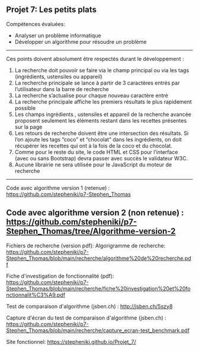 ﻿Projet 7: Les petits plats
-------------------------------------------------------------------------------------------------------------------------------------------------------------------------
Compétences évaluées: 
- Analyser un problème informatique
- Développer un algorithme pour résoudre un problème
-------------------------------------------------------------------------------------------------------------------------------------------------------------------------
Ces points doivent absolument être respectés durant le développement :

1. La recherche doit pouvoir se faire via le champ principal ou via les tags (ingrédients,
ustensiles ou appareil)
2. La recherche principale se lance à partir de 3 caractères entrés par l’utilisateur dans la
barre de recherche
3. La recherche s’actualise pour chaque nouveau caractère entré
4. La recherche principale affiche les premiers résultats le plus rapidement possible
5. Les champs ingrédients , ustensiles et appareil de la recherche avancée proposent
seulement les éléments restant dans les recettes présentes sur la page
6. Les retours de recherche doivent être une intersection des résultats. Si l’on ajoute les
tags “coco” et “chocolat” dans les ingrédients, on doit récupérer les recettes qui ont à la
fois de la coco et du chocolat.
7. Comme pour le reste du site, le code HTML et CSS pour l’interface (avec ou sans
Bootstrap) devra passer avec succès le validateur W3C.
8. Aucune librairie ne sera utilisée pour le JavaScript du moteur de recherche
-----------------------------------------------------------------------------------------------------------------------------------------------------------------------
Code avec algorithme version 1 (retenue) : https://github.com/stepheniki/p7-Stephen_Thomas

Code avec algorithme version 2 (non retenue) : https://github.com/stepheniki/p7-Stephen_Thomas/tree/Algorithme-version-2
-----------------------------------------------------------------------------------------------------------------------------------------------------------------------

Fichiers de recherche (version pdf):
Algorigramme de recherche: https://github.com/stepheniki/p7-Stephen_Thomas/blob/main/recherche/algorithme%20de%20recherche.pdf

Fiche d'investigation de fonctionnalité (pdf): https://github.com/stepheniki/p7-Stephen_Thomas/blob/main/recherche/fiche%20investigation%20et%20fonctionnalit%C3%A9.pdf

Test de comparaison d'algorithme (jsben.ch) : http://jsben.ch/5szy8

Capture d'écran du test de comparaison d'algorithme (jsben.ch) : https://github.com/stepheniki/p7-Stephen_Thomas/blob/main/recherche/capture_ecran-test_benchmark.pdf

Site fonctionnel: https://stepheniki.github.io/Projet_7/
